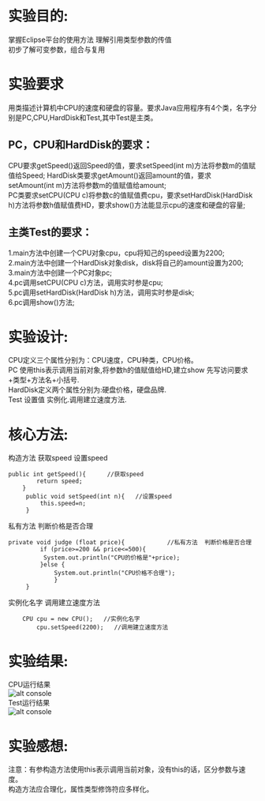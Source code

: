 # 实验目的:  
掌握Eclipse平台的使用方法
理解引用类型参数的传值  
初步了解可变参数，组合与复用  
# 实验要求  
用类描述计算机中CPU的速度和硬盘的容量。要求Java应用程序有4个类，名字分别是PC,CPU,HardDisk和Test,其中Test是主类。   
## PC，CPU和HardDisk的要求：  
CPU要求getSpeed()返回Speed的值，要求setSpeed(int m)方法将参数m的值赋值给Speed; 
HardDisk类要求getAmount()返回amount的值，要求setAmount(int m)方法将参数m的值赋值给amount;  
PC类要求setCPU(CPU c)将参数c的值赋值费cpu，要求setHardDisk(HardDisk h)方法将参数h值赋值费HD，要求show()方法能显示cpu的速度和硬盘的容量;  
## 主类Test的要求：  
1.main方法中创建一个CPU对象cpu，cpu将知己的speed设置为2200;  
2.main方法中创建一个HardDisk对象disk，disk将自己的amount设置为200;  
3.main方法中创建一个PC对象pc;  
4.pc调用setCPU(CPU c)方法，调用实时参是cpu;  
5.pc调用setHardDisk(HardDisk h)方法，调用实时参是disk;   
6.pc调用show()方法;  
# 实验设计:  
CPU定义三个属性分别为：CPU速度，CPU种类，CPU价格。  
PC 使用this表示调用当前对象,将参数h的值赋值给HD,建立show 先写访问要求+类型+方法名+小括号.  
HardDisk定义两个属性分别为:硬盘价格，硬盘品牌.  
Test 设置值 实例化.调用建立速度方法.  
# 核心方法:  
构造方法 获取speed 设置speed  
```
public int getSpeed(){      //获取speed
		return speed;
	}
	 public void setSpeed(int n){   //设置speed
		 this.speed=n;
	 }
```
私有方法 判断价格是否合理      
```
private void judge (float price){            //私有方法  判断价格是否合理
		 if (price>=200 && price<=500){
		  System.out.println("CPU的价格是"+price);
		 }else {
			 System.out.println("CPU价格不合理");
			 }
	 }
```
实例化名字 调用建立速度方法     
```
	CPU cpu = new CPU();   //实例化名字
		cpu.setSpeed(2200);   //调用建立速度方法
```
# 实验结果:  
CPU运行结果    
![alt console](http://m.qpic.cn/psc?/V528qTS74BHGMM1h1AFf33VeSW0R67RO/ruAMsa53pVQWN7FLK88i5vA77hWdJxUsf*8Lxq0GZrdnTwIsR689bLoI65*3guWPL5Zy.6nUIRIl1HCP86b5kVkW1IpIIVxous7eMc*RRmE!/b&bo=nwIHAQAAAAADB7k!&rf=viewer_4)  
Test运行结果      
![alt console](http://m.qpic.cn/psc?/V528qTS74BHGMM1h1AFf33VeSW0R67RO/ruAMsa53pVQWN7FLK88i5vA77hWdJxUsf*8Lxq0GZrdnTwIsR689bLoI65*3guWPL5Zy.6nUIRIl1HCP86b5kVkW1IpIIVxous7eMc*RRmE!/b&bo=nwIHAQAAAAADB7k!&rf=viewer_4)   
# 实验感想:  
注意：有参构造方法使用this表示调用当前对象，没有this的话，区分参数与速度。  
构造方法应合理化，属性类型修饰符应多样化。  
